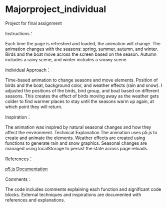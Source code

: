 # Majorproject_individual
Project for final assignment

Instructions：

Each time the page is refreshed and loaded, the animation will change.
The animation changes with the seasons: spring, summer, autumn, and winter.
Birds and the boat move across the screen based on the season.
Autumn includes a rainy scene, and winter includes a snowy scene.

Individual Approach：

Time-based animation to change seasons and move elements.
Position of birds and the boat, background color, and weather effects (rain and snow).
I adjusted the positions of the birds, bird group, and boat based on different seasons. This creates the effect of birds moving away as the weather gets colder to find warmer places to stay until the seasons warm up again, at which point they will return.

Inspiration：

The animation was inspired by natural seasonal changes and how they affect the environment.
Technical Explanation
The animation uses p5.js to create and animate the elements.
Weather effects are created using functions to generate rain and snow graphics.
Seasonal changes are managed using localStorage to persist the state across page reloads.

References：

[p5.js Documentation](https://p5js.org/zh-Hans/reference/)

Comments：

The code includes comments explaining each function and significant code blocks.
External techniques and inspirations are documented with references and explanations.
